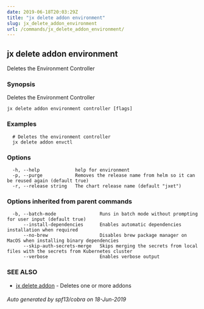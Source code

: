 ```yaml
---
date: 2019-06-18T20:03:29Z
title: "jx delete addon environment"
slug: jx_delete_addon_environment
url: /commands/jx_delete_addon_environment/
---
```

## jx delete addon environment

Deletes the Environment Controller 

### Synopsis

Deletes the Environment Controller

```
jx delete addon environment controller [flags]
```

### Examples

```
  # Deletes the environment controller
  jx delete addon envctl
```

### Options

```
  -h, --help             help for environment
  -p, --purge            Removes the release name from helm so it can be reused again (default true)
  -r, --release string   The chart release name (default "jxet")
```

### Options inherited from parent commands

```
  -b, --batch-mode                Runs in batch mode without prompting for user input (default true)
      --install-dependencies      Enables automatic dependencies installation when required
      --no-brew                   Disables brew package manager on MacOS when installing binary dependencies
      --skip-auth-secrets-merge   Skips merging the secrets from local files with the secrets from Kubernetes cluster
      --verbose                   Enables verbose output
```

### SEE ALSO

* [jx delete addon](/commands/jx_delete_addon/)	 - Deletes one or more addons

###### Auto generated by spf13/cobra on 18-Jun-2019

